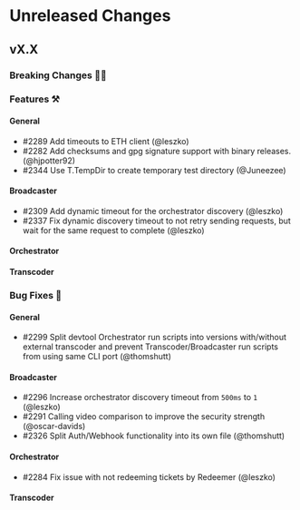 # Unreleased Changes

## vX.X

### Breaking Changes 🚨🚨

### Features ⚒

#### General
- \#2289 Add timeouts to ETH client (@leszko)
- \#2282 Add checksums and gpg signature support with binary releases. (@hjpotter92)
- \#2344 Use T.TempDir to create temporary test directory (@Juneezee)

#### Broadcaster
- \#2309 Add dynamic timeout for the orchestrator discovery (@leszko)
- \#2337 Fix dynamic discovery timeout to not retry sending requests, but wait for the same request to complete (@leszko)

#### Orchestrator

#### Transcoder

### Bug Fixes 🐞

#### General
- \#2299 Split devtool Orchestrator run scripts into versions with/without external transcoder and prevent Transcoder/Broadcaster run scripts from using same CLI port (@thomshutt)

#### Broadcaster
- \#2296 Increase orchestrator discovery timeout from `500ms` to `1` (@leszko)
- \#2291 Calling video comparison to improve the security strength (@oscar-davids)
- \#2326 Split Auth/Webhook functionality into its own file (@thomshutt)

#### Orchestrator
- \#2284 Fix issue with not redeeming tickets by Redeemer (@leszko)

#### Transcoder
